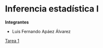 # Inferencia estadística I

**Integrantes**

* Luis Fernando Apáez Álvarez

[Tarea 1](Tarea1_estadistica/gh-pages/Lista_planificación.html)

